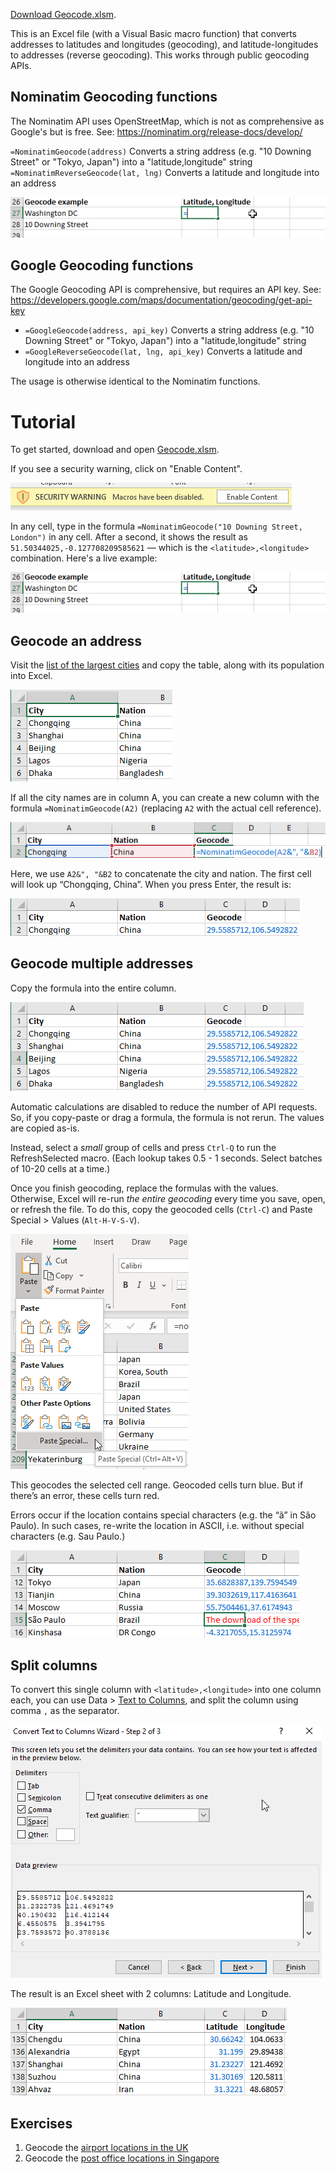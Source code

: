 [Download Geocode.xlsm](../../raw/master/Geocode.xlsm).

This is an Excel file (with a Visual Basic macro function) that converts addresses to latitudes and longitudes (geocoding), and latitude-longitudes to addresses (reverse geocoding). This works through public geocoding APIs.


## Nominatim Geocoding functions

The Nominatim API uses OpenStreetMap, which is not as comprehensive as Google's but is free. See:
<https://nominatim.org/release-docs/develop/>

`=NominatimGeocode(address)` Converts a string address (e.g. "10 Downing Street" or "Tokyo, Japan") into a "latitude,longitude" string
`=NominatimReverseGeocode(lat, lng)` Converts a latitude and longitude into an address

![NominatimGeocode usage](docs/usage.gif)


## Google Geocoding functions

The Google Geocoding API is comprehensive, but requires an API key. See:
<https://developers.google.com/maps/documentation/geocoding/get-api-key>

- `=GoogleGeocode(address, api_key)` Converts a string address (e.g. "10 Downing Street" or "Tokyo, Japan") into a "latitude,longitude" string
- `=GoogleReverseGeocode(lat, lng, api_key)` Converts a latitude and longitude into an address

The usage is otherwise identical to the Nominatim functions.


# Tutorial

To get started, download and open [Geocode.xlsm](https://github.com/gramener/geocode-excel/raw/master/Geocode.xlsm).

If you see a security warning, click on "Enable Content".

![Excel security warning](docs/excel-security-warning.png)

In any cell, type in the formula `=NominatimGeocode("10 Downing Street, London")` in any cell. After a second, it shows the result as `51.50344025,-0.127708209585621` — which is the `<latitude>,<longitude>` combination. Here's a live example:

![Example of geocoding](docs/usage.gif)


## Geocode an address

Visit the [list of the largest cities](https://en.wikipedia.org/wiki/List_of_largest_cities) and copy the table, along with its population into Excel.

![Addresses](docs/addresses.png)

If all the city names are in column A, you can create a new column with the formula `=NominatimGeocode(A2)` (replacing `A2` with the actual cell reference).

![Geocoding formula](docs/geocode-formula.png)

Here, we use `A2&", "&B2` to concatenate the city and nation. The first cell will look up “Chongqing, China”. When you press Enter, the result is:

![Geocoding result](docs/geocode-result.png)



## Geocode multiple addresses

Copy the formula into the entire column.

![Result of copy-pasting the formula](docs/copy-paste-geocode.png)

Automatic calculations are disabled to reduce the number of API requests. So, if you copy-paste or drag a formula, the formula is not rerun. The values are copied as-is.

Instead, select a *small* group of cells and press `Ctrl-Q` to run the RefreshSelected macro. (Each lookup takes 0.5 - 1 seconds. Select batches of 10-20 cells at a time.)

Once you finish geocoding, replace the formulas with the values. Otherwise, Excel will re-run *the entire geocoding* every time you save, open, or refresh the file. To do this, copy the geocoded cells (`Ctrl-C`) and Paste Special > Values (`Alt-H-V-S-V`).

![Excel Paste Special menu](docs/excel-paste-special.png)

This geocodes the selected cell range. Geocoded cells turn blue. But if there’s an error, these cells turn red.

Errors occur if the location contains special characters (e.g. the “ã” in São Paulo). In such cases, re-write the location in ASCII, i.e. without special characters (e.g. Sau Paulo.)

![Geocoding error example](docs/geocode-error.png)


## Split columns

To convert this single column with `<latitude>,<longitude>` into one column each, you can use Data > [Text to Columns](https://support.office.com/en-us/article/Split-text-into-different-columns-with-the-Convert-Text-to-Columns-Wizard-30B14928-5550-41F5-97CA-7A3E9C363ED7), and split the column using comma `,` as the separator.

![Excel Text to Columns menu](docs/excel-text-to-columns.png)

The result is an Excel sheet with 2 columns: Latitude and Longitude.

![Geocoded latitude-longitude columns](docs/geocode-lat-long.png)


## Exercises

1. Geocode the [airport locations in the UK](https://en.wikipedia.org/wiki/List_of_airports_in_the_United_Kingdom_and_the_British_Crown_Dependencies)
2. Geocode the [post office locations in Singapore](https://www.singpost.com/list-of-post-offices)
